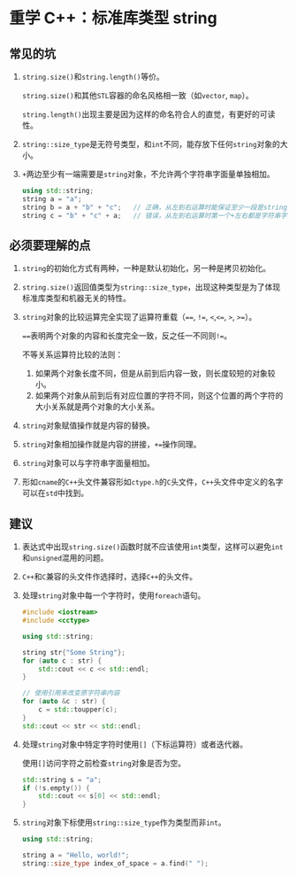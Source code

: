 # 重学 C++：标准库类型 string




## 常见的坑

1. `string.size()`和`string.length()`等价。

   `string.size()`和其他`STL`容器的命名风格相一致（如`vector`, `map`）。

   `string.length()`出现主要是因为这样的命名符合人的直觉，有更好的可读性。

2. `string::size_type`是无符号类型，和`int`不同，能存放下任何`string`对象的大小。

3. `+`两边至少有一端需要是`string`对象，不允许两个字符串字面量单独相加。

   ```C++
   using std::string;
   string a = "a";
   string b = a + "b" + "c";   // 正确，从左到右运算时能保证至少一段是string对象
   string c = "b" + "c" + a;   // 错误，从左到右运算时第一个+左右都是字符串字面量
   ```

## 必须要理解的点

1. `string`的初始化方式有两种，一种是默认初始化，另一种是拷贝初始化。

2. `string.size()`返回值类型为`string::size_type`，出现这种类型是为了体现标准库类型和机器无关的特性。

3. `string`对象的比较运算完全实现了运算符重载（`==`, `!=`, `<`,`<=`, `>`, `>=`）。

   `==`表明两个对象的内容和长度完全一致，反之任一不同则`!=`。

   不等关系运算符比较的法则：

   1. 如果两个对象长度不同，但是从前到后内容一致，则长度较短的对象较小。
   2. 如果两个对象从前到后有对应位置的字符不同，则这个位置的两个字符的大小关系就是两个对象的大小关系。

4. `string`对象赋值操作就是内容的替换。

5. `string`对象相加操作就是内容的拼接，`+=`操作同理。

6. `string`对象可以与字符串字面量相加。

7. 形如`cname`的`C++`头文件兼容形如`ctype.h`的`C`头文件，`C++`头文件中定义的名字可以在`std`中找到。

## 建议

1. 表达式中出现`string.size()`函数时就不应该使用`int`类型，这样可以避免`int`和`unsigned`混用的问题。

2. `C++`和`C`兼容的头文件作选择时，选择`C++`的头文件。

3. 处理`string`对象中每一个字符时，使用`foreach`语句。

   ```C++
   #include <iostream>
   #include <cctype>
   
   using std::string;
   
   string str{"Some String"};
   for (auto c : str) {
       std::cout << c << std::endl;
   }
   
   // 使用引用来改变原字符串内容
   for (auto &c : str) {
       c = std::toupper(c);
   }
   std::cout << str << std::endl;
   ```

4. 处理`string`对象中特定字符时使用`[]`（下标运算符）或者迭代器。

   使用`[]`访问字符之前检查`string`对象是否为空。

   ```C++
   std::string s = "a";
   if (!s.empty()) {
       std::cout << s[0] << std::endl;
   }
   ```

5. `string`对象下标使用`string::size_type`作为类型而非`int`。

   ```C++
   using std::string;
   
   string a = "Hello, world!";
   string::size_type index_of_space = a.find(" ");
   ```

   


